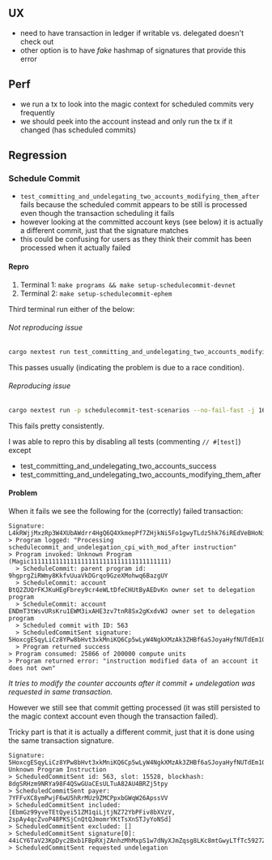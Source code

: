 ## UX

- need to have transaction in ledger if writable vs. delegated doesn't check out
- other option is to have _fake_ hashmap of signatures that provide this error

## Perf

- we run a tx to look into the magic context for scheduled commits very frequently
- we should peek into the account instead and only run the tx if it changed (has scheduled
commits)

## Regression

### Schedule Commit

- `test_committing_and_undelegating_two_accounts_modifying_them_after` fails because the
scheduled commit appears to be still is processed even though the transaction scheduling it fails
- however looking at the committed account keys (see below) it is actually a different commit,
  just that the signature matches
- this could be confusing for users as they think their commit has been processed when it
  actually failed

#### Repro

1. Terminal 1: `make programs && make setup-schedulecommit-devnet`
2. Terminal 2: `make setup-schedulecommit-ephem`

Third terminal run either of the below:

###### Not reproducing issue

```sh
cargo nextest run test_committing_and_undelegating_two_accounts_modifying_them_after --nocapture
```

This passes usually (indicating the problem is due to a race condition).

###### Reproducing issue

```sh
cargo nextest run -p schedulecommit-test-scenarios --no-fail-fast -j 16
```

This fails pretty consistently.

I was able to repro this by disabling all tests (commenting `// #[test]`) except
- test_committing_and_undelegating_two_accounts_success
- test_committing_and_undelegating_two_accounts_modifying_them_after

#### Problem

When it fails we see the following for the (correctly) failed transaction:

```
Signature: L4kRWjjMxzRp3W4XUbAWdrr4HgQ6Q4XkmepPf7ZHjkNi5Fo1gwyTLdz5hk76iREdVeBHoNiEnAgViqjeES2UdFi
> Program logged: "Processing schedulecommit_and_undelegation_cpi_with_mod_after instruction"
> Program invoked: Unknown Program (Magic11111111111111111111111111111111111111)
  > ScheduleCommit: parent program id: 9hgprgZiRWmy8KkfvUuaVkDGrqo9GzeXMohwq6BazgUY
  > ScheduleCommit: account BtQ2ZUQrFKJKuHEgFbrey9cr4eWLtDfeCHUtByAEDvKn owner set to delegation program
  > ScheduleCommit: account ENDmT3tWsvURsKru1EWM3ixAHE3zv7tnR8Sx2gKxdvWJ owner set to delegation program
  > Scheduled commit with ID: 563
  > ScheduledCommitSent signature: 5HoxcgESqyLiCz8YPw8bHvt3xkMniKQ6Cp5wLyW4NgkXMzAk3ZHBf6aSJoyaHyfNUTdEm1QmDnmaKDPMmXzfz5qj
  > Program returned success
> Program consumed: 25866 of 200000 compute units
> Program returned error: "instruction modified data of an account it does not own"
```
_It tries to modify the counter accounts after it commit + undelegation was requested in same
transaction._

However we still see that commit getting processed (it was still persisted to the magic context
account even though the transaction failed).

Tricky part is that it is actually a different commit, just that it is done using the same
transaction signature.

```
Signature: 5HoxcgESqyLiCz8YPw8bHvt3xkMniKQ6Cp5wLyW4NgkXMzAk3ZHBf6aSJoyaHyfNUTdEm1QmDnmaKDPMmXzfz5qj
Unknown Program Instruction
> ScheduledCommitSent id: 563, slot: 15528, blockhash: 8dgSRHzm9NRYa98F4QSwGUaCEsULTuA82AU4BRZj5tpy
> ScheduledCommitSent payer: 7YFFvXC8ymPwjF6wU5hRrMUz9ZMCPpxbGWqW26ApssVV
> ScheduledCommitSent included: [EbmGz99yveTEtQyei51ZM1qiLjtjNZ72YbPFiv8bXVzV, 2spAy4qcZvoP48PKSjCnQtQJmomrYKtTsXnSTJyYoNSd]
> ScheduledCommitSent excluded: []
> ScheduledCommitSent signature[0]: 44iCY6TaV23KpDyc2Bxb1FBpRXjZAnhzMhMxpS1w7dNyXJmZqsg8LKc8mtGwyLTfTc5927Zrh5mvu17ETgV4CwUn
> ScheduledCommitSent requested undelegation
```
